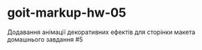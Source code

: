 # goit-markup-hw-05
 Додавання анімації декоративних ефектів для сторінки макета домашнього завдання #5
